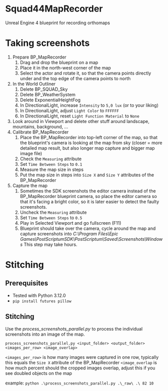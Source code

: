 # Squad44MapRecorder
Unreal Engine 4 blueprint for recording orthomaps

# Taking screenshots
1. Prepare BP_MapRecorder
    1. Drag and drop the blueprint on a map
    2. Place it in the north-west corner of the map
    3. Select the actor and rotate it, so that the camera points directly under and the top edge of the camera points to north
2. In the World Outliner
    1. Delete BP_SQUAD_Sky
    2. Delete BP_WeatherSystem
    3. Delete ExponentialHeightFog
    4. In DirectionalLight, increase `Intensity` to `5,0 lux` (or to your liking)
    5. In DirectionalLight, adjust `Light Color` to `FFFFFF`
    6. In DirectionalLight, reset `Light Function Material` to `None`
3. Look around in Viewport and delete other stuff around landscape, mountains, background, ...
4. Calibrate BP_MapRecorder
    1. Place the BP_MapRecorder into top-left corner of the map, so that the blueprint's camera is looking at the map from sky (closer = more detailed map result, but also longer map capture and bigger map image file)
    2. Check the `Measuring` attribute
    3. Set `Time Between Steps` to `0.1`
    4. Measure the map size in steps
    5. Put the map size in steps into `Size X` and `Size Y` attributes of the BP_MapRecorder
5. Capture the map
    1. Sometimes the SDK screenshots the editor camera instead of the BP_MapRecorder blueprint camera, so place the editor camera so that it's facing a bright color, so it is later easier to detect the faulty screenshots.
    2. Uncheck the `Measuring` attribute
    3. Set `Time Between Steps` to `0.5`
    4. Play in Selected Viewport and go fullscreen (F11)
    5. Blueprint should take over the camera, cycle around the map and capture screenshots into *C:\Program Files\Epic Games\PostScriptumSDK\PostScriptum\Saved\Screenshots\Windows* This step may take hours.

# Stitching

## Prerequisites
- Tested with Python 3.12.0
- `pip install futures pillow`

## Stitching
Use the *process_screenshots_parallel.py* to process the individual screenshots into an image of the map.

`process_screenshots_parallel.py <input_folder> <output_folder> <images_per_row> <image_overlap>`

`<images_per_row>` is how many images were captured in one row, typically this equals the `Size X` attribute of the BP_MapRecorder
`<image_overlap` is how much percent should the cropped images overlap, adjust this if you see doubled objects on the map

example: `python .\process_screenshots_parallel.py .\_raw\ .\ 82 10`
